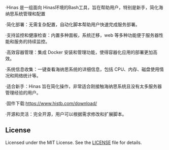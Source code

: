 ·Hinas 是一组面向 Hinas环境的Bash工具，旨在帮助用户，特别是新手，简化海纳思系统管理和配置

·简化部署：无需复杂配置，自动化脚本帮助用户快速完成服务部署。

·支持监控和健康检查：内置多种面板，系统迁移，web 等多种功能便于服务器性能和服务的持续监控。

·高效容器管理：集成 Docker 安装和管理功能，使得容器化应用的部署更加高效。

·系统信息收集：一键查看海纳思系统的详细信息，包括 CPU、内存、磁盘使用情况和网络统计等。

·适合新手：Hinas 旨在简化操作，非常适合刚接触海纳思系统且没有太多服务器管理经验的用户。

·固件下载:https://www.histb.com/download/

·开源和灵活：完全开源，用户可以根据需求修改和扩展脚本。
## License

Licensed under the MIT License. See the [LICENSE](LICENSE) file for details.
